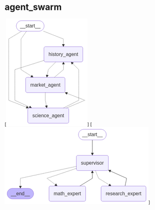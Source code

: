# agent_swarm


[![Alt text for the image](swarm-agent.png "Swarm Agent")] 
[![Alt text for the image](supervisor-agent.png "Supervisor Agent")]